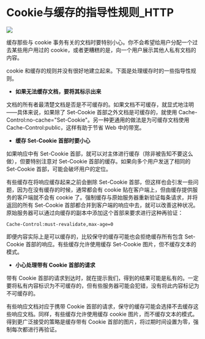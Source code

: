 # Cookie与缓存的指导性规则_HTTP
![](https://static001.geekbang.org/infoq/1b/1b54e6803fd0af8ca377bed71e210250.png)

缓存那些与 cookie 事务有关的文档时要特别小心。你不会希望给用户分配一个过去某些用户用过的 cookie，或者更糟糕的是，向一个用户展示其他人私有文档的内容。

cookie 和缓存的规则并没有很好地建立起来。下面是处理缓存时的一些指导性规则。

*   **如果无法缓存文档，要将其标示出来**
    

文档的所有者最清楚文档是否是不可缓存的。如果文档不可缓存，就显式地注明——具体来说，如果除了 Set-Cookie 首部之外文档是可缓存的，就使用 Cache-Control:no-cache="Set-Cookie"。另一种更通用的做法是为可缓存文档使用 Cache-Control:public，这样有助于节省 Web 中的带宽。

*   **缓存 Set-Cookie 首部时要小心**
    

如果响应中有 Set-Cookie 首部，就可以对主体进行缓存（除非被告知不要这么做），但要特别注意对 Set-Cookie 首部的缓存。如果向多个用户发送了相同的 Set-Cookie 首部，可能会破坏用户的定位。

有些缓存在将响应缓存起来之前会删除 Set-Cookie 首部，但这样也会引发一些问题，因为在没有缓存的时候，通常都会有 cookie 贴在客户端上，但由缓存提供服务的客户端就不会有 cookie 了。强制缓存与原始服务器重新验证每条请求，并将返回的所有 Set-Cookie 首部都合并到客户端的响应中去，就可以改善这种状况。原始服务器可以通过向缓存的副本中添加这个首部来要求进行这种再验证：

```
Cache-Control:must-revalidate,max-age=0
```

即便内容实际上是可以缓存的，比较保守的缓存可能也会拒绝缓存所有包含 Set-Cookie 首部的响应。有些缓存允许使用缓存 Set-Cookie 图片，但不缓存文本的模式。

*   **小心处理带有 Cookie 首部的请求**
    

带有 Cookie 首部的请求到达时，就在提示我们，得到的结果可能是私有的。一定要将私有内容标识为不可缓存的，但有些服务器可能会犯错，没有将此内容标记为不可缓存的。

有些响应文档对应于携带 Cookie 首部的请求，保守的缓存可能会选择不去缓存这些响应文档。同样，有些缓存允许使用缓存 cookie 图片，而不缓存文本的模式。得到更广泛接受的策略是缓存带有 Cookie 首部的图片，将过期时间设置为零，强制每次都进行再验证。